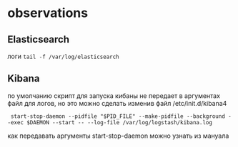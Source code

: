 # observations

## Elasticsearch
   логи 
    ```
    tail -f /var/log/elasticsearch
    ```
## Kibana
  по умолчанию скрипт для запуска кибаны не передает в аргументах файл для логов, 
  но это можно сделать изменив файл /etc/init.d/kibana4
  ```
   start-stop-daemon --pidfile "$PID_FILE" --make-pidfile --background --exec $DAEMON --start -- --log-file /var/log/logstash/kibana.log

  ```
  
  как передавать аргументы start-stop-daemon можно узнать из мануала
